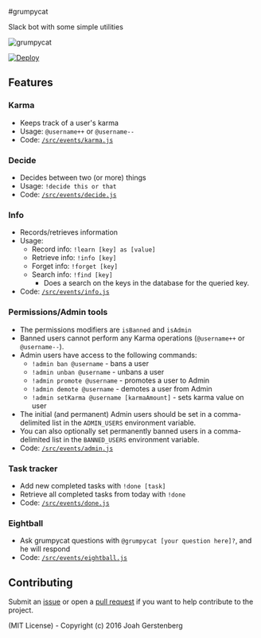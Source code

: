 #grumpycat

Slack bot with some simple utilities

![grumpycat](https://raw.githubusercontent.com/JoahG/grumpycat/master/grumpycat.png)

[![Deploy](https://www.herokucdn.com/deploy/button.svg)](https://heroku.com/deploy)

## Features

### Karma

   - Keeps track of a user's karma
   - Usage: `@username++` or `@username--`
   - Code: [`/src/events/karma.js`](https://github.com/JoahG/grumpycat/blob/master/src/events/karma.js)

### Decide

   - Decides between two (or more) things 
   - Usage: `!decide this or that`
   - Code: [`/src/events/decide.js`](https://github.com/JoahG/grumpycat/blob/master/src/events/decide.js)

### Info

  - Records/retrieves information
  - Usage: 
     - Record info: `!learn [key] as [value]`
     - Retrieve info: `!info [key]`
     - Forget info: `!forget [key]`
     - Search info: `!find [key]`
        - Does a search on the keys in the database for the queried key.
  - Code: [`/src/events/info.js`](https://github.com/JoahG/grumpycat/blob/master/src/events/info.js)

### Permissions/Admin tools

  - The permissions modifiers are `isBanned` and `isAdmin`
  - Banned users cannot perform any Karma operations (`@username++` or `@username--`).
  - Admin users have access to the following commands:
    - `!admin ban @username` - bans a user
    - `!admin unban @username` - unbans a user
    - `!admin promote @username` - promotes a user to Admin
    - `!admin demote @username` - demotes a user from Admin
    - `!admin setKarma @username [karmaAmount]` - sets karma value on user
  - The initial (and permanent) Admin users should be set in a comma-delimited list in the `ADMIN_USERS` environment variable.
  - You can also optionally set permanently banned users in a comma-delimited list in the `BANNED_USERS` environment variable.
  - Code: [`/src/events/admin.js`](https://github.com/JoahG/grumpycat/blob/master/src/events/admin.js)

### Task tracker

  - Add new completed tasks with `!done [task]`
  - Retrieve all completed tasks from today with `!done`
  - Code: [`/src/events/done.js`](https://github.com/JoahG/grumpycat/blob/master/src/events/done.js)

### Eightball

  - Ask grumpycat questions with `@grumpycat [your question here]?`, and he will respond
  - Code: [`/src/events/eightball.js`](https://github.com/JoahG/grumpycat/blob/master/src/events/eightball.js)

## Contributing

Submit an [issue](https://github.com/JoahG/grumpycat/issues) or open a [pull request](https://github.com/JoahG/grumpycat/pulls) if you want to help contribute to the project.

(MIT License) - Copyright (c) 2016 Joah Gerstenberg